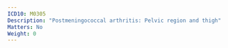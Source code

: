 ```yaml
---
ICD10: M0305
Description: "Postmeningococcal arthritis: Pelvic region and thigh"
Matters: No
Weight: 0
---
```


